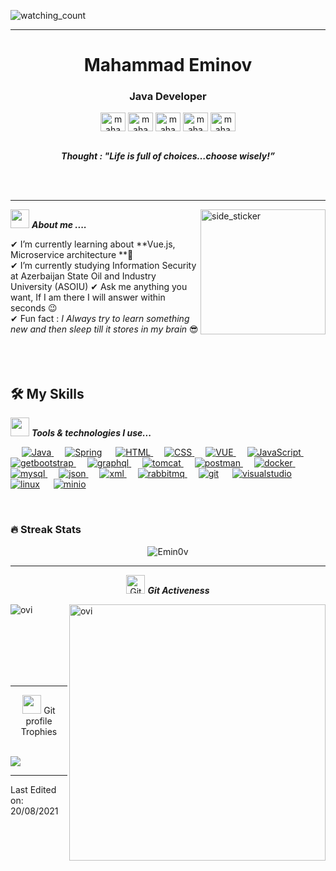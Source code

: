
<p align="left"> 
<img src="https://komarev.com/ghpvc/?username=Emin0v&color=brightgreen" alt="watching_count" />
 </p>
<hr>
<h1 align="center" >Mahammad Eminov</h1>
<h3 align="center">Java Developer </h3>
<p align="center">
<a href="https://www.linkedin.com/in/mahammademinov/" target="blank"><img align="center" src="https://image.flaticon.com/icons/png/128/174/174857.png" alt="mahammademinov" height="30" width="40" /></a>  
<a href="https://github.com/Emin0v" target="blank"><img align="center" src="https://www.vectorlogo.zone/logos/github/github-tile.svg" alt="mahammademinov" height="30" width="40" /></a>  
<a href="https://mahammademinov.medium.com/" target="blank"><img align="center" src="https://www.vectorlogo.zone/logos/medium/medium-icon.svg" alt="mahammademinov" height="30" width="40" /></a>  
<a href="https://wa.me/0775027313" target="blank"><img align="center" src="https://www.vectorlogo.zone/logos/whatsapp/whatsapp-tile.svg" alt="mahammademinov" height="30" width="40" /></a>  
<a href="https://t.me/Emin0v" target="blank"><img align="center" src="https://www.vectorlogo.zone/logos/telegram/telegram-icon.svg" alt="mahammademinov" height="30" width="40" /></a>
</p>

<p align="center">
  <br>
  <b><i align="center">Thought : "Life is full of choices…choose wisely!”</i></b> 
</p>
<br><br>

<hr>

<img align="right" width=200px height=200px alt="side_sticker" src="https://media.giphy.com/media/TEnXkcsHrP4YedChhA/giphy.gif" />

<img src="https://media.giphy.com/media/iY8CRBdQXODJSCERIr/giphy.gif" width="30px">&nbsp;***About me ....***

✔ I’m currently learning about **Vue.js, Microservice architecture **🥰<br>
✔ I’m currently studying Information Security at Azerbaijan State Oil and Industry University (ASOIU)
✔ Ask me anything you want, If I am there I will answer within seconds 😉<br>
✔ Fun fact : *I Always try to learn something new and then sleep till it stores in my brain* 😎<br><br><br><br>

## 🛠️ My Skills

 <img src="https://media.giphy.com/media/iY8CRBdQXODJSCERIr/giphy.gif" width="30px">&nbsp;***Tools & technologies I use...***

<p>
&emsp;
 <a href="">
       <img alt="Java" src="https://www.vectorlogo.zone/logos/java/java-ar21.svg"/>
     </a>
&emsp;
 <a href="https://spring.io/">
       <img alt="Spring" src="https://www.vectorlogo.zone/logos/springio/springio-ar21.svg"/></a>
&emsp; 
 <a href="https://html.com/">
       <img alt="HTML" src="https://www.vectorlogo.zone/logos/w3_html5/w3_html5-ar21.svg"/>
     </a>
&emsp;
 <a href="https://css-tricks.com/">
       <img alt="CSS" src="https://www.vectorlogo.zone/logos/netlifyapp_watercss/netlifyapp_watercss-ar21.svg"/>
     </a>
&emsp;
 <a href="https://vuejs.org/">
       <img alt="VUE" src="https://www.vectorlogo.zone/logos/vuejs/vuejs-ar21.svg"/>
     </a>
&emsp;
 <a href="https://www.javascript.com/">
       <img alt="JavaScript" src="https://www.vectorlogo.zone/logos/javascript/javascript-ar21.svg"/>
     </a>
&emsp;
 <a href="https://getbootstrap.com/">
       <img alt="getbootstrap" src="https://www.vectorlogo.zone/logos/getbootstrap/getbootstrap-ar21.svg"/>
     </a>
     &emsp;
      <a href="https://graphql.org/">
            <img alt="graphql" src="https://www.vectorlogo.zone/logos/graphql/graphql-ar21.svg"/>
          </a>
  &emsp;
     <a href="http://tomcat.apache.org/" target="_blank">
       <img alt="tomcat" src="https://www.vectorlogo.zone/logos/apache_tomcat/apache_tomcat-ar21.svg"/>
     </a>
  &emsp;
   <a href="https://www.postman.com/">
         <img alt="postman" src="https://www.vectorlogo.zone/logos/getpostman/getpostman-ar21.svg"/>
       </a>
  &emsp;
     <a href="https://www.docker.com/">
           <img alt="docker" src="https://www.vectorlogo.zone/logos/docker/docker-ar21.svg"/>
         </a>
  &emsp;
       <a href="https://www.mysql.com/">
               <img alt="mysql" src="https://www.vectorlogo.zone/logos/mysql/mysql-ar21.svg"/>
             </a>
  &emsp;
           <a href="https://www.json.org/json-en.html">
                   <img alt="json" src="https://www.vectorlogo.zone/logos/json/json-ar21.svg"/>
                 </a>
            &emsp;
              <a href="https://www.w3schools.com/xml/">
                               <img alt="xml" src="https://www.vectorlogo.zone/logos/w3c_xml/w3c_xml-ar21.svg"/>
                             </a>
                        &emsp;
                <a href="https://www.rabbitmq.com/">
                                 <img alt="rabbitmq" src="https://www.vectorlogo.zone/logos/rabbitmq/rabbitmq-ar21.svg"/>
                               </a>
  &emsp;
<a href="https://git-scm.com/"><img alt="git" src="https://www.vectorlogo.zone/logos/git-scm/git-scm-ar21.svg"/></a>
  &emsp;
  <a href="https://code.visualstudio.com/"><img alt="visualstudio" src="https://www.vectorlogo.zone/logos/visualstudio_code/visualstudio_code-ar21.svg"/></a>
    &emsp;
    <a href="https://www.linux.org/"><img alt="linux" src="https://www.vectorlogo.zone/logos/linux/linux-ar21.svg"/></a>
      &emsp;
      <a href="https://min.io/"><img alt="minio" src="https://www.vectorlogo.zone/logos/minioio/minioio-ar21.svg"/></a>
        &emsp;
</p>

<br/>

### 🔥 Streak Stats
<p align="center"><img src="https://github-readme-streak-stats.herokuapp.com/?user=Emin0v&theme=algolia" alt="Emin0v"  /></p>

<hr>
<p align="center">
 <img src="https://media.giphy.com/media/W5eoZHPpUx9sapR0eu/giphy.gif" width="30px" alt="Git"/>&nbsp;<i><b>Git Activeness</b></i></p>
 
<p><img align="left" src="https://github-readme-stats.vercel.app/api/top-langs?username=Emin0v&show_icons=true&locale=en&layout=compact&theme=chartreuse-dark" alt="ovi" /></p>
<p>&nbsp;<img align="right" src="https://github-readme-stats.vercel.app/api?username=Emin0v&show_icons=true&locale=en&theme=chartreuse-dark" alt="ovi" width="410" /></p>
<br><br><br><br><br>

<hr>

<p align="center"><img src="https://media.giphy.com/media/QaMcXSekUWx7aogAUr/giphy.gif" width="30" />&nbsp;Git profile Trophies</p><br>
<img src="https://github-profile-trophy.vercel.app/?username=Emin0v&theme=juicyfresh&no-bg=true" />


-----

Last Edited on: 20/08/2021